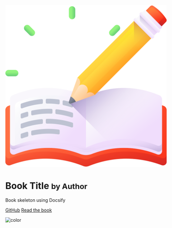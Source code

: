 <!-- _coverpage.md -->

<!-- logo image -->
![logo](_media/icon.svg ':size=150')

# Book Title <small>by Author</small>

Book skeleton using Docsify

[GitHub](https://github.com/kelimuttu/docsify-book-skeleton)
[Read the book](#main)

<!-- background color -->
![color](#f0f0f0)